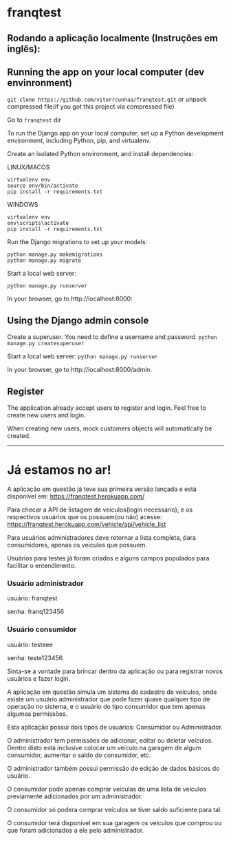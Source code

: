 # franqtest

## Rodando a aplicação localmente (Instruções em inglês):

## Running the app on your local computer (dev envinronment)

`git clone https://github.com/vitorrcunhaa/franqtest.git` or unpack compressed file(if you got this project via compressed file)

Go to `franqtest` dir

To run the Django app on your local computer, set up a Python development environment, including Python, pip, and virtualenv.

Create an isolated Python environment, and install dependencies:

LINUX/MACOS
```
virtualenv env
source env/bin/activate
pip install -r requirements.txt
```
WINDOWS
```
virtualenv env
env\scripts\activate
pip install -r requirements.txt
```
Run the Django migrations to set up your models:
```
python manage.py makemigrations
python manage.py migrate
```
Start a local web server:

`python manage.py runserver`

In your browser, go to http://localhost:8000:


## Using the Django admin console

Create a superuser. You need to define a username and password.
`python manage.py createsuperuser`

Start a local web server:
`python manage.py runserver`

In your browser, go to http://localhost:8000/admin.

## Register

The application already accept users to register and login. Feel free to create new users and login.

When creating new users, mock customers objects will automatically be created.

---------------------------------------------------------------------

# Já estamos no ar!

A aplicação em questão já teve sua primeira versão lançada e está disponível em:
https://franqtest.herokuapp.com/

Para checar a API de listagem de veículos(login necessário), e os respectivos usuários que os possuem(ou não) acesse:
https://franqtest.herokuapp.com/vehicle/api/vehicle_list

Para usuários administradores deve retornar a lista completa, ṕara consumidores, apenas os veículos que possuem.


Usuários para testes já foram criados e alguns campos populados para facilitar o entendimento.

### Usuário administrador
usuário: franqtest

senha: franq123456

### Usuário consumidor
usuário: testeee

senha: teste123456

Sinta-se a vontade para brincar dentro da aplicação ou para registrar novos usuários e fazer login.



A aplicação em questão simula um sistema de cadastro de veículos, onde existe um usuário administrador que pode fazer quase qualquer tipo de operação no sistema, e o usuário do tipo consumidor que tem apenas algumas permissões.

Esta aplicação possui dois tipos de usuários: Consumidor ou Administrador.

O administrador tem permissões de adicionar, editar ou deletar veículos. Dentro disto está inclusive colocar um veículo na garagem de algum consumidor, aumentar o saldo do consumidor, etc.

O administrador também possui permissão de edição de dados básicos do usuário.

O consumidor pode apenas comprar veículas de uma lista de veículos previamente adicionados por um administrador.

O consumidor só podera comprar veículos se tiver saldo suficiente para tal.

O consumidor terá disponível em sua garagem os veículos que comprou ou que foram adicionados a ele pelo administrador.
